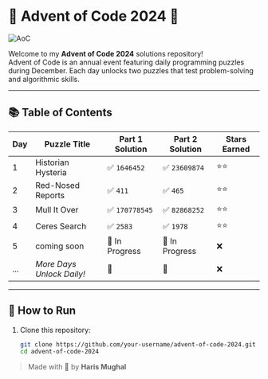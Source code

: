 # 🎄 Advent of Code 2024 🎄

<img src="https://wp.technologyreview.com/wp-content/uploads/2021/12/aoc-santa-hat.gif?w=400" alt="AoC" align="">

<br />

Welcome to my **Advent of Code 2024** solutions repository!  
Advent of Code is an annual event featuring daily programming puzzles during December. Each day unlocks two puzzles that test problem-solving and algorithmic skills.

---

## 📚 Table of Contents

| Day | Puzzle Title              | Part 1 Solution | Part 2 Solution | Stars Earned |
| --- | ------------------------- | --------------- | --------------- | ------------ |
| 1   | Historian Hysteria        | ✅ `1646452`    | ✅ `23609874`  | ⭐⭐        |
| 2   | Red-Nosed Reports         | ✅ `411`        | ✅ `465`       | ⭐⭐        |
| 3   | Mull It Over              | ✅ `170778545`  | ✅ `82868252`  | ⭐⭐        |
| 4   | Ceres Search              | ✅ `2583`       | ✅ `1978`      | ⭐⭐        |
| 5   | coming soon               | 🚧 In Progress  | 🚧 In Progress  | ❌         |
| ... | _More Days Unlock Daily!_ | 🚧              | 🚧              | ❌         |

---

## 🚀 How to Run

1. Clone this repository:
    ```bash
    git clone https://github.com/your-username/advent-of-code-2024.git
    cd advent-of-code-2024
    ```

> Made with 🤍 by **Haris Mughal**
